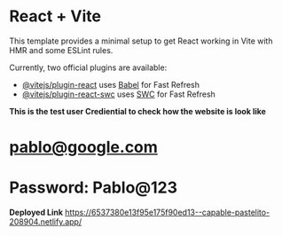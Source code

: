 # React + Vite

This template provides a minimal setup to get React working in Vite with HMR and some ESLint rules.

Currently, two official plugins are available:

- [@vitejs/plugin-react](https://github.com/vitejs/vite-plugin-react/blob/main/packages/plugin-react/README.md) uses [Babel](https://babeljs.io/) for Fast Refresh
- [@vitejs/plugin-react-swc](https://github.com/vitejs/vite-plugin-react-swc) uses [SWC](https://swc.rs/) for Fast Refresh


**This is the test user Crediential to check how the website is look like**

 # pablo@google.com
 # Password: Pablo@123

 **Deployed Link** 
  https://6537380e13f95e175f90ed13--capable-pastelito-208904.netlify.app/

  




